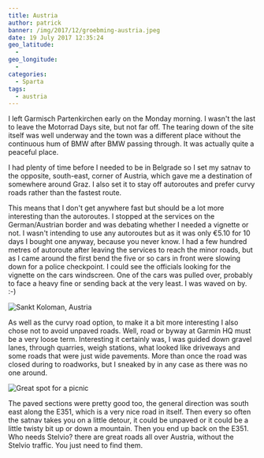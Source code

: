 ```yaml
---
title: Austria
author: patrick
banner: /img/2017/12/groebming-austria.jpeg
date: 19 July 2017 12:35:24
geo_latitude:
  - 
geo_longitude: 
  - 
categories:
  - Sparta
tags:
  - austria
---
```


I left Garmisch Partenkirchen early on the Monday morning. I wasn't the last to leave the Motorrad Days site, but not far off. The tearing down of the site itself was well underway and the town was a different place without the continuous hum of BMW after BMW passing through. It was actually quite a peaceful place.

<!--more-->

I had plenty of time before I needed to be in Belgrade so I set my satnav to the opposite, south-east, corner of Austria, which gave me a destination of somewhere around Graz. I also set it to stay off autoroutes and prefer curvy roads rather than the fastest route.

This means that I don't get anywhere fast but should be a lot more interesting than the autoroutes. I stopped at the services on the German/Austrian border and was debating whether I needed a vignette or not. I wasn't intending to use any autoroutes but as it was only €5.10 for 10 days I bought one anyway, because you never know. I had a few hundred metres of autoroute after leaving the services to reach the minor roads, but as I came around the first bend the five or so cars in front were slowing down for a police checkpoint. I could see the officials looking for the vignette on the cars windscreen. One of the cars was pulled over, probably to face a heavy fine or sending back at the very least. I was waved on by. :-)

![Sankt Koloman, Austria](/img/2017/11/sankt-koloman-austria.jpeg)

As well as the curvy road option, to make it a bit more interesting I also chose not to avoid unpaved roads. Well, road or byway at Garmin HQ must be a very loose term. Interesting it certainly was, I was guided down gravel lanes, through quarries, weigh stations, what looked like driveways and some roads that were just wide pavements. More than once the road was closed during to roadworks, but I sneaked by in any case as there was no one around.

![Great spot for a picnic](/img/2017/12/maria-lankowitz-austria.jpeg)

The paved sections were pretty good too, the general direction was south east along the E351, which is a very nice road in itself. Then every so often the satnav takes you on a little detour, it could be unpaved or it could be a little twisty bit up or down a mountain. Then you end up back on the E351. Who needs Stelvio? there are great roads all over Austria, without the Stelvio traffic. You just need to find them.

